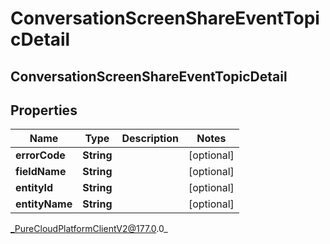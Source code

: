 # ConversationScreenShareEventTopicDetail

## ConversationScreenShareEventTopicDetail

## Properties

|Name | Type | Description | Notes|
|------------ | ------------- | ------------- | -------------|
| **errorCode** | **String** |  | [optional] |
| **fieldName** | **String** |  | [optional] |
| **entityId** | **String** |  | [optional] |
| **entityName** | **String** |  | [optional] |



_PureCloudPlatformClientV2@177.0.0_
